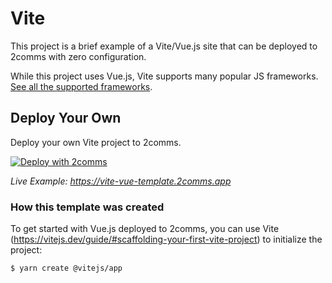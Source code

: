 # Vite

This project is a brief example of a Vite/Vue.js site that can be deployed to 2comms with zero configuration.

While this project uses Vue.js, Vite supports many popular JS frameworks. [See all the supported frameworks](https://vitejs.dev/guide/#scaffolding-your-first-vite-project).

## Deploy Your Own

Deploy your own Vite project to 2comms.

[![Deploy with 2comms](https://2comms.com/button)](https://2comms.com/build?repo-url=https://github.com/2comms/templates/vite&template=vite)

_Live Example: https://vite-vue-template.2comms.app_

### How this template was created

To get started with Vue.js deployed to 2comms, you can use Vite (https://vitejs.dev/guide/#scaffolding-your-first-vite-project) to initialize the project:

```shell
$ yarn create @vitejs/app
```